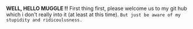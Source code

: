 **WELL, HELLO MUGGLE !!**
First thing first, please welcome us to my git hub which i don't really into it (at least at this time). `But just be aware of my stupidity and ridicoulusness.`

<!---
strdvxt/strdvxt is a ✨ special ✨ repository because its `README.md` (this file) appears on your GitHub profile.
You can click the Preview link to take a look at your changes.
--->
